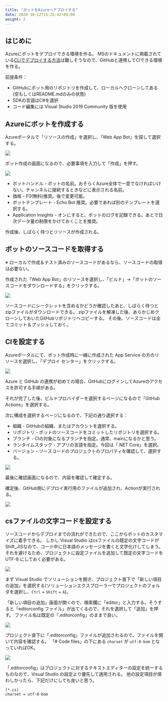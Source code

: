 ```yaml
---
title: "ボットをAzureへデプロイする"
date: 2020-10-12T15:25:42+09:00
weight: 2
---
```


## はじめに
Azureにボットをデプロイできる環境を作る。
MSのドキュメントに掲載されている[CLIでデプロイする方法](https://docs.microsoft.com/ja-jp/azure/bot-service/bot-builder-deploy-az-cli?view=azure-bot-service-4.0&tabs=csharp)は難しそうなので、GitHubと連携してCIできる環境を作る。

前提条件：

* GitHubにボット用のリポジトリを作成して、ローカルへクローンしてある(空もしくはREADME.mdのみの状態)
* SDKの言語はC#を選択
* コード編集には Visual Studio 2019 Community 版を使用

## Azureにボットを作成する
Azureポータルで「リソースの作成」を選択し、「Web App Bot」を探して選択する。

![](2020-10-12-15-33-27.png)

ボット作成の画面になるので、必要事項を入力して「作成」を押す。

![](2020-10-12-15-40-10.png)

* ボットハンドル - ボットの名前。おそらくAzure全体で一意でなければいけない。チャンネルに接続するときなどに表示される名前。
* 価格 - F0(無料)推奨。後で変更可能。
* ボットテンプレート - Echo Bot 推奨。必要であれば別のテンプレートを選択する。
* Application Insights - オンにすると、ボットのログを記録できる。あとで日次データ量の制限をかけておくことを推奨。

作成後、しばらく待つとリソースが作成される。

## ボットのソースコードを取得する
※ ローカルで作成＆テスト済みのソースコードがあるなら、ソースコードの取得は必要ない。

作成された「Web App Bot」のリソースを選択し、「ビルド」→「ボットのソースコードをダウンロードする」をクリックする。

![](2020-10-12-16-09-46.png)

ソースコードにシークレットを含めるかどうか確認したあと、しばらく待つとzipファイルがダウンロードできる。
zipファイルを解凍した後、あらかじめクローンしておいたGitHubリポジトリへコピーする。
その後、ソースコードは全てコミット＆プッシュしておく。

## CIを設定する
Azureポータルにて、ボット作成時に一緒に作成された App Service の方のリソースを選択し、「デプロイ センター」をクリックする。

![](2020-10-12-16-20-13.png)

Azure と GitHub の連携が初めての場合、GitHubにログインしてAzureのアクセスを許可する手順がある。

それが完了した後、ビルドプロバイダーを選択するページになるので「GitHub Actions」を選択する。

次に構成を選択するページになるので、下記の通り選択する：

* 組織 - GitHubの組織、またはアカウントを選択する。
* リポジトリ - ボットのソースコードをコミットしたリポジトリを選択する。
* ブランチ - CIの対象になるブランチを指定。通常、mainになるかと思う。
* ランタイムスタック - アプリの言語を指定。今回は「.NET Core」を選択。
* バージョン - ソースコードのプロジェクトのプロパティを確認して、選択する。

![](2020-10-12-16-28-45.png)

最後に確認画面になるので、内容を確認して確定する。

確定後、GitHub側にデプロイ実行用のファイルが追加され、Actionが実行される。

![](2020-10-12-16-32-14.png)

## csファイルの文字コードを設定する
ソースコードからデプロイまでの流れができたので、ここからボットのカスタマイズに着手できる。
しかし Visual Studio はcsファイルの既定の文字コードがShift_JISなので、コード中に日本語のメッセージを書くと文字化けしてしまう。それを避けるため、プロジェクトに設定ファイルを追加して既定の文字コードを UTF-8 にしておく必要がある。

![](2020-10-13-17-13-32.png)

まず Visual Studio でソリューションを開き、プロジェクト直下で「新しい項目の追加」を選択する(ソリューションエクスプローラーでプロジェクトのフォルダを選択し、`Ctrl` + `Shift` + `A`)。

「新しい項目の追加」画面が開くので、検索欄に「editor」と入力する。そうすると「editorconfig ファイル」が出てくるので、それを選択して「追加」を押す。
ファイル名は既定の「.editorconfig」のままで良い。

![](2020-10-13-17-17-46.png)

プロジェクト直下に「.editorconfig」ファイルが追加されるので、ファイルを開いて内容を確認する。
「# Code files」の下にある `charset` が `utf-8-bom` となっていればOK。

![](2020-10-13-17-21-06.png)

「.editorconfig」はプロジェクトに対するテキストエディターの設定を統一するものなので、Visual Studio の設定より優先して適用される。
他の設定項目が煩わしかったら、下記だけにしても良いと思う。

```
[*.cs]
charset = utf-8-bom
```
